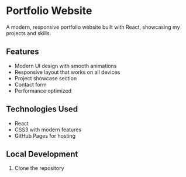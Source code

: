 # Portfolio Website

A modern, responsive portfolio website built with React, showcasing my projects and skills.

## Features

- Modern UI design with smooth animations
- Responsive layout that works on all devices
- Project showcase section
- Contact form
- Performance optimized

## Technologies Used

- React
- CSS3 with modern features
- GitHub Pages for hosting

## Local Development

1. Clone the repository
